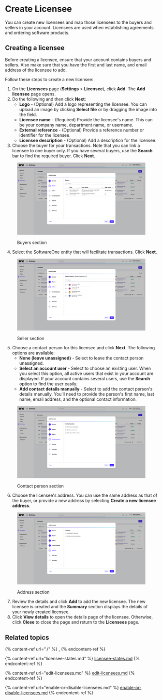 # Create Licensee

You can create new licensees and map those licensees to the buyers and sellers in your account. Licensees are used when establishing agreements and ordering software products.

## Creating a licensee

Before creating a licensee, ensure that your account contains buyers and sellers. Also make sure that you have the first and last name, and email address of the licensee to add.

Follow these steps to create a new licensee:

1. On the **Licensees** page (**Settings** > **Licensee**), click **Add**. The **Add licensee** page opens.&#x20;
2. Do the following and then click **Next**:
   * **Logo** - (Optional) Add a logo representing the licensee. You can upload an image by clicking **Select file** or by dragging the image into the field.
   * **Licensee name** - (Required) Provide the licensee's name. This can be your company name, department name, or username.&#x20;
   * **External reference** - (Optional) Provide a reference number or identifier for the licensee.
   * **Licensee description** - (Optional) Add a description for the licensee.
3. Choose the buyer for your transactions. Note that you can link a licensee to one buyer only. If you have several buyers, use the **Search** bar to find the required buyer. Click **Next**.

<figure><img src="../../../.gitbook/assets/image (1047).png" alt=""><figcaption><p>Buyers section</p></figcaption></figure>

4. Select the SoftwareOne entity that will facilitate transactions. Click **Next**.

<figure><img src="../../../.gitbook/assets/image (1048).png" alt=""><figcaption><p>Seller section</p></figcaption></figure>

5. Choose a contact person for this licensee and click **Next**. The following options are available:
   * **None (leave unassigned)** - Select to leave the contact person unassigned.
   * **Select an account user** - Select to choose an existing user. When you select this option, all active users that exist in your account are displayed. If your account contains several users, use the **Search** option to find the user easily.
   * **Add contact details manually** - Select to add the contact person's details manually. You'll need to provide the person's first name, last name, email address, and the optional contact information.

<figure><img src="../../../.gitbook/assets/image (1049).png" alt=""><figcaption><p>Contact person section</p></figcaption></figure>

6. Choose the licensee's address. You can use the same address as that of the buyer, or provide a new address by selecting **Create a new licensee address**.&#x20;

<figure><img src="../../../.gitbook/assets/image (1050).png" alt=""><figcaption><p>Address section</p></figcaption></figure>

7. Review the details and click **Add** to add the new licensee. The new licensee is created and the **Summary** section displays the details of your newly created licensee.&#x20;
8. Click **View details** to open the details page of the licensee. Otherwise, click **Close** to close the page and return to the **Licensees** page.

## Related topics

{% content-ref url="./" %}
[.](./)
{% endcontent-ref %}

{% content-ref url="licensee-states.md" %}
[licensee-states.md](licensee-states.md)
{% endcontent-ref %}

{% content-ref url="edit-licensees.md" %}
[edit-licensees.md](edit-licensees.md)
{% endcontent-ref %}

{% content-ref url="enable-or-disable-licensees.md" %}
[enable-or-disable-licensees.md](enable-or-disable-licensees.md)
{% endcontent-ref %}

